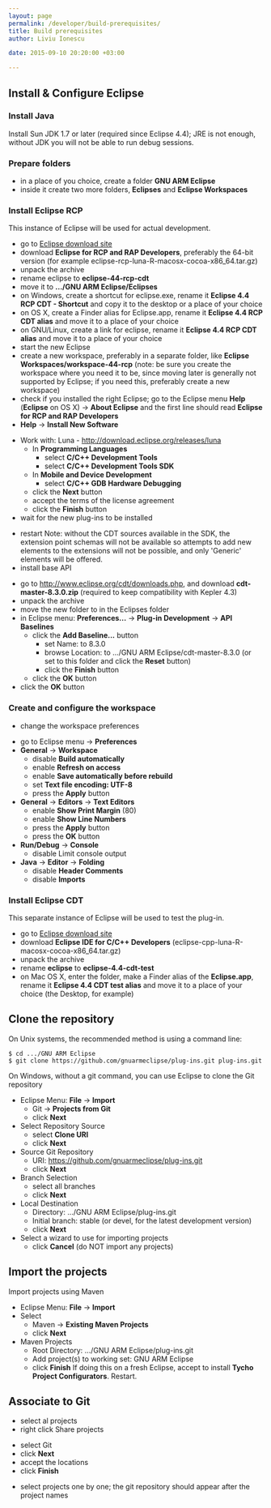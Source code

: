```yaml
---
layout: page
permalink: /developer/build-prerequisites/
title: Build prerequisites
author: Liviu Ionescu

date: 2015-09-10 20:20:00 +03:00

---
```


## Install & Configure Eclipse

### Install Java

Install Sun JDK 1.7 or later (required since Eclipse 4.4); JRE is not enough, without JDK you will not be able to run debug sessions.

### Prepare folders

*   in a place of you choice, create a folder **GNU ARM Eclipse**
*   inside it create two more folders, **Eclipses** and **Eclipse Workspaces**

### Install Eclipse RCP

This instance of Eclipse will be used for actual development.

-   go to [Eclipse download site](http://www.eclipse.org/downloads/)
-   download **Eclipse for RCP and RAP Developers**, preferably the 64-bit version (for example eclipse-rcp-luna-R-macosx-cocoa-x86_64.tar.gz)
-   unpack the archive
-   rename eclipse to **eclipse-44-rcp-cdt**
-   move it to **.../GNU ARM Eclipse/Eclipses**
-   on Windows, create a shortcut for eclipse.exe, rename it **Eclipse 4.4 RCP CDT - Shortcut** and copy it to the desktop or a place of your choice
-   on OS X, create a Finder alias for Eclipse.app, rename it **Eclipse 4.4 RCP CDT alias** and move it to a place of your choice
-   on GNU/Linux, create a link for eclipse, rename it **Eclipse 4.4 RCP CDT alias** and move it to a place of your choice
-   start the new Eclipse
-   create a new workspace, preferably in a separate folder, like **Eclipse Workspaces/workspace-44-rcp** (note: be sure you create the workspace where you need it to be, since moving later is generally not supported by Eclipse; if you need this, preferably create a new workspace)
-   check if you installed the right Eclipse; go to the Eclipse menu **Help** (**Eclipse** on OS X) → **About Eclipse** and the first line should read **Eclipse for RCP and RAP Developers**
-   **Help** → **Install New Software**
  * Work with: Luna - <http://download.eclipse.org/releases/luna>
    * In **Programming Languages**
      * select **C/C++ Development Tools**
      * select **C/C++ Development Tools SDK**
    * In **Mobile and Device Development**
      * select **C/C++ GDB Hardware Debugging**
    * click the **Next** button
    * accept the terms of the license agreement
    * click the **Finish** button
  * wait for the new plug-ins to be installed
-   restart
  Note: without the CDT sources available in the SDK, the extension point schemas will not be available so attempts to add new elements to the extensions will not be possible, and only 'Generic' elements will be offered.
-   install base API
  * go to <http://www.eclipse.org/cdt/downloads.php>, and download **cdt-master-8.3.0.zip** (required to keep compatibility with Kepler 4.3)
  * unpack the archive
  * move the new folder to in the Eclipses folder
  * in Eclipse menu: **Preferences...** → **Plug-in Development** → **API Baselines**
    * click the **Add Baseline...** button
      * set Name: to 8.3.0
      * browse Location: to .../GNU ARM Eclipse/cdt-master-8.3.0 (or set to this folder and click the **Reset** button)
      * click the **Finish** button
    * click the **OK** button
  * click the **OK** button

### Create and configure the workspace

-   change the workspace preferences
  * go to Eclipse menu → **Preferences**
  * **General** → **Workspace**
    * disable **Build automatically**
    * enable **Refresh on access**
    * enable **Save automatically before rebuild**
    * set **Text file encoding: UTF-8**
    * press the **Apply** button
  * **General** → **Editors** → **Text Editors**
    * enable **Show Print Margin** (80)
    * enable **Show Line Numbers**
    * press the **Apply** button
    * press the **OK** button
  * **Run/Debug** → **Console**
    * disable Limit console output
  * **Java** → **Editor** → **Folding**
    * disable **Header Comments**
    * disable **Imports**

### Install Eclipse CDT

This separate instance of Eclipse will be used to test the plug-in.

-   go to [Eclipse download site](http://www.eclipse.org/downloads/)
-   download **Eclipse IDE for C/C++ Developers** (eclipse-cpp-luna-R-macosx-cocoa-x86_64.tar.gz)
-   unpack the archive
-   rename **eclipse** to **eclipse-4.4-cdt-test**
-   on Mac OS X, enter the folder, make a Finder alias of the **Eclipse.app**, rename it **Eclipse 4.4 CDT test alias** and move it to a place of your choice (the Desktop, for example)

## Clone the repository

On Unix systems, the recommended method is using a command line:

    $ cd .../GNU ARM Eclipse
    $ git clone https://github.com/gnuarmeclipse/plug-ins.git plug-ins.git

On Windows, without a git command, you can use Eclipse to clone the Git repository

* Eclipse Menu: **File** → **Import**
  * Git → **Projects from Git**
  * click **Next**
* Select Repository Source
  * select **Clone URI**
  * click **Next**
* Source Git Repository
  * URI: https://github.com/gnuarmeclipse/plug-ins.git
  * click **Next**
* Branch Selection
  * select all branches
  * click **Next**
* Local Destination
  * Directory: .../GNU ARM Eclipse/plug-ins.git
  * Initial branch: stable (or devel, for the latest development version)
  * click **Next**
* Select a wizard to use for importing projects
  * click **Cancel** (do NOT import any projects)

## Import the projects

Import projects using Maven

* Eclipse Menu: **File** → **Import**
* Select
  * Maven → **Existing Maven Projects**
  * click **Next**
* Maven Projects
  * Root Directory: .../GNU ARM Eclipse/plug-ins.git
  * Add project(s) to working set: GNU ARM Eclipse
  * click **Finish**
If doing this on a fresh Eclipse, accept to install **Tycho Project Configurators**.
Restart.

## Associate to Git

-   select al projects
-   right click Share projects
  * select Git
  * click **Next**
  * accept the locations
  * click **Finish**
-   select projects one by one; the git repository should appear after the project names
